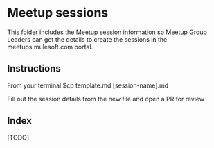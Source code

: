 # Meetup sessions

This folder includes the Meetup session information so Meetup Group Leaders can get the details to create the sessions in the meetups.mulesoft.com portal.

## Instructions

From your terminal
$cp template.md [session-name].md

Fill out the session details from the new file and open a PR for review

## Index

[TODO]
